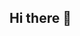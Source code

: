 ## Hi there 👋

<!--
**clarkt3/clarkt3** is a ✨ _special_ ✨ repository because its `README.md` (this file) appears on your GitHub profile.

Here are some ideas to get you started:

- 🔭 I’m currently working on ZTM Python Path
- 🌱 I’m currently learning python3
- 👯 I’m looking to collaborate on anything that has to do w/ Python
- 🤔 I’m looking for help with getting in to the Machine Learning, AI Industry
- 💬 Ask me about time boxing and productivity hacks
- 📫 How to reach me: tclark21@me.com
- 😄 Pronouns: He/Him
- ⚡ Fun fact: "How you do one thing is how you everything." 
-->
